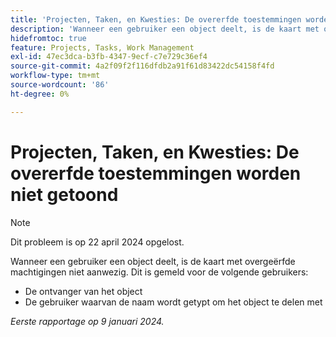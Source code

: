 ```yaml
---
title: 'Projecten, Taken, en Kwesties: De overerfde toestemmingen worden niet getoond'
description: 'Wanneer een gebruiker een object deelt, is de kaart met overgeërfde machtigingen niet aanwezig. '
hidefromtoc: true
feature: Projects, Tasks, Work Management
exl-id: 47ec3dca-b3fb-4347-9ecf-c7e729c36ef4
source-git-commit: 4a2f09f2f116dfdb2a91f61d83422dc54158f4fd
workflow-type: tm+mt
source-wordcount: '86'
ht-degree: 0%

---
```


# Projecten, Taken, en Kwesties: De overerfde toestemmingen worden niet getoond

>[!NOTE]
>
>Dit probleem is op 22 april 2024 opgelost.

Wanneer een gebruiker een object deelt, is de kaart met overgeërfde machtigingen niet aanwezig. Dit is gemeld voor de volgende gebruikers:

* De ontvanger van het object
* De gebruiker waarvan de naam wordt getypt om het object te delen met

_Eerste rapportage op 9 januari 2024._
